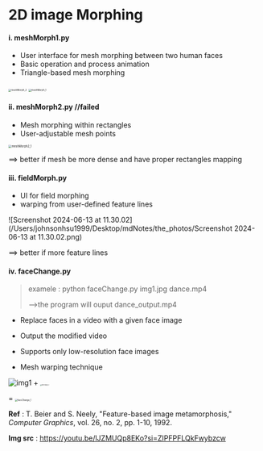 # 2D image Morphing

#### i. meshMorph1.py

- User interface for mesh morphing between two human faces
- Basic operation and process animation
- Triangle-based mesh morphing

<img src="/Users/johnsonhsu1999/Desktop/mdNotes/the_photos/meshMorph_2-8249746.png" alt="meshMorph_2" style="zoom:33%;" />

<img src="/Users/johnsonhsu1999/Desktop/mdNotes/the_photos/meshMorph_1.png" alt="meshMorph_1" style="zoom:33%;" />





#### ii. meshMorph2.py  //failed

- Mesh morphing within rectangles
- User-adjustable mesh points

<img src="/Users/johnsonhsu1999/Desktop/mdNotes/the_photos/meshMorph2_1-8250399.png" alt="meshMorph2_1" style="zoom:40%;" />

==> better if mesh be more dense and have proper rectangles mapping



#### iii. fieldMorph.py

- UI for field morphing  
- warping from user-defined feature lines

![Screenshot 2024-06-13 at 11.30.02](/Users/johnsonhsu1999/Desktop/mdNotes/the_photos/Screenshot 2024-06-13 at 11.30.02.png)

==> better if more feature lines 



#### iv. faceChange.py

> examele : python faceChange.py img1.jpg dance.mp4
>
> -->the program will ouput dance_output.mp4

- Replace faces in a video with a given face image

- Output the modified video
- Supports only low-resolution face images
- Mesh warping technique

![img1](/Users/johnsonhsu1999/Desktop/mdNotes/the_photos/img1.png)  +   <img src="/Users/johnsonhsu1999/Desktop/mdNotes/the_photos/faceChange_2.png" alt="faceChange_2" style="zoom:16%;" />

=  <img src="/Users/johnsonhsu1999/Desktop/CGfinal(new)/faceChange_1.png" alt="faceChange_1" style="zoom: 30%;" />



**Ref** : T. Beier and S. Neely, "Feature-based image metamorphosis," *Computer Graphics*, vol. 26, no. 2, pp. 1-10, 1992.

**Img src** : https://youtu.be/lJZMUQp8EKo?si=ZIPFPFLQkFwybzcw
